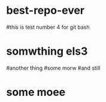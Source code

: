 # best-repo-ever

#this is test number 4 for git bash

# somwthing els3
#another thing
#some morw
#and still
# some moee

